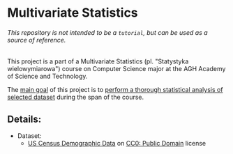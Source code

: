 # Multivariate Statistics 
###### This repository is not intended to be a `tutorial`, but can be used as a source of reference.
This project is a part of a Multivariate Statistics (pl. "Statystyka wielowymiarowa") course on Computer Science major at the AGH Academy of Science and Technology.

The <ins>main goal</ins> of this project is to <ins>perform a thorough statistical analysis of selected dataset</ins> during the span of the course.

## Details:

- Dataset:
  - [US Census Demographic Data](https://www.kaggle.com/datasets/muonneutrino/us-census-demographic-data?resource=download) on [CC0: Public Domain](https://creativecommons.org/publicdomain/zero/1.0/) license
